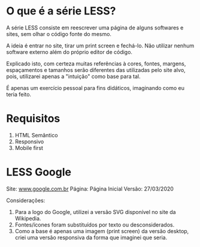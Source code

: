 # O que é a série LESS?

A série LESS consiste em reescrever uma página de alguns softwares e sites, sem olhar o código fonte do mesmo.

A ideia é entrar no site, tirar um print screen e fechá-lo. Não utilizar nenhum software externo além do próprio editor de código.

Explicado isto, com certeza muitas referências à cores, fontes, margens, espaçamentos e tamanhos serão diferentes das utilizadas pelo site alvo, pois, utilizarei apenas a "intuição" como base para tal.

É apenas um exercício pessoal para fins didáticos, imaginando como eu teria feito.

# Requisitos

1. HTML Semântico
2. Responsivo
3. Mobile first

# LESS Google

Site: www.google.com.br
Página: Página Inicial
Versão: 27/03/2020

Considerações:

1. Para a logo do Google, utilizei a versão SVG disponível no site da Wikipedia.
1. Fontes/ícones foram substituídos por texto ou desconsiderados.
1. Como a base é apenas uma imagem (print screen) da versão desktop, criei uma versão responsiva da forma que imaginei que seria.
